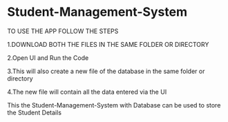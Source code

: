 # Student-Management-System
TO USE THE APP FOLLOW THE STEPS 


1.DOWNLOAD BOTH THE FILES IN THE SAME FOLDER OR DIRECTORY 

2.Open UI and Run the Code

3.This will also create a new file of the database in the same folder or directory 

4.The new file will contain all the data entered via the UI


This the Student-Management-System with Database can be used to store the Student Details
